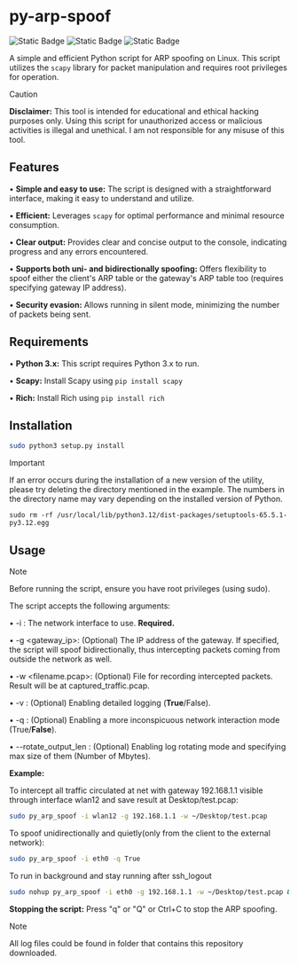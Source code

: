 # py-arp-spoof
![Static Badge](http://ForTheBadge.com/images/badges/made-with-python.svg)
![Static Badge](http://ForTheBadge.com/images/badges/built-with-love.svg)
![Static Badge](https://badgen.net/badge/routers_suffered_during_development/0/green?icon=awesome)

A simple and efficient Python script for ARP spoofing on Linux.  This script utilizes the `scapy` library for packet manipulation and requires root privileges for operation.

> [!CAUTION]
> **Disclaimer:** This tool is intended for educational and ethical hacking purposes only.  Using this script for unauthorized access or malicious activities is illegal and unethical.  I am not responsible for any misuse of this tool.

## Features

• **Simple and easy to use:**  The script is designed with a straightforward interface, making it easy to understand and utilize.

• **Efficient:**  Leverages `scapy` for optimal performance and minimal resource consumption.

• **Clear output:** Provides clear and concise output to the console, indicating progress and any errors encountered.

• **Supports both uni- and bidirectionally spoofing:** Offers flexibility to spoof either the client's ARP table or the gateway's ARP table too (requires specifying gateway IP address).

• **Security evasion:**  Allows running in silent mode, minimizing the number of packets being sent.


## Requirements

• **Python 3.x:** This script requires Python 3.x to run.

• **Scapy:** Install Scapy using `pip install scapy`

• **Rich:** Install Rich using `pip install rich`

## Installation

```sh
sudo python3 setup.py install
```
> [!IMPORTANT]
> If an error occurs during the installation of a new version of the utility, please try deleting the directory mentioned in the example.
> The numbers in the directory name may vary depending on the installed version of Python.
```shell
sudo rm -rf /usr/local/lib/python3.12/dist-packages/setuptools-65.5.1-py3.12.egg
```
  
## Usage
> [!NOTE]
> Before running the script, ensure you have root privileges (using sudo).  

The script accepts the following arguments:

• -i <interface>:  The network interface to use. **Required.**

• -g <gateway_ip>: (Optional) The IP address of the gateway.  If specified, the script will spoof bidirectionally, thus intercepting packets coming from outside the network as well.

• -w <filename.pcap>: (Optional) File for recording intercepted packets.  Result will be at captured_traffic.pcap.

• -v <bool>: (Optional) Enabling detailed logging (<b>True</b>/False).

• -q <bool>: (Optional) Enabling a more inconspicuous network interaction mode (True/<b>False</b>).

• --rotate_output_len <int>: (Optional) Enabling log rotating mode and specifying max size of them (Number of Mbytes).

**Example:**

To intercept all traffic circulated at net with gateway 192.168.1.1 visible through interface wlan12 and save result at Desktop/test.pcap:

```sh
sudo py_arp_spoof -i wlan12 -g 192.168.1.1 -w ~/Desktop/test.pcap
````
To spoof unidirectionally and quietly(only from the client to the external network):
```sh
sudo py_arp_spoof -i eth0 -q True
```
To run in background and stay running after ssh_logout
```sh
sudo nohup py_arp_spoof -i eth0 -g 192.168.1.1 -w ~/Desktop/test.pcap &
```
**Stopping the script:**  Press "q" or "Q" or Ctrl+C to stop the ARP spoofing.
> [!NOTE]
> All log files could be found in folder that contains this repository downloaded.  
